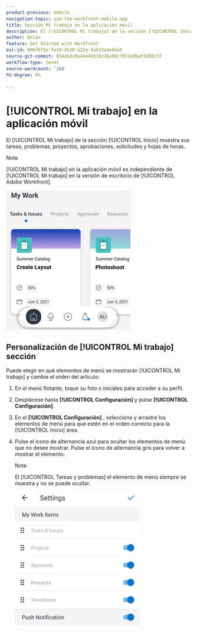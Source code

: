 ```yaml
---
product-previous: mobile
navigation-topic: use-the-workfront-mobile-app
title: Sección Mi trabajo en la aplicación móvil
description: El [!UICONTROL Mi trabajo] de la sección [!UICONTROL Inicio] muestra sus tareas, problemas, proyectos, aprobaciones, solicitudes y hojas de horas.
author: Nolan
feature: Get Started with Workfront
exl-id: 006f6f5e-fe10-4530-a22a-4ab33a4e0da5
source-git-commit: 854eb3c0e4ee49315c36e00c7012e0baf2d98c37
workflow-type: tm+mt
source-wordcount: '168'
ht-degree: 0%

---
```


# [!UICONTROL Mi trabajo] en la aplicación móvil

El [!UICONTROL Mi trabajo] de la sección [!UICONTROL Inicio] muestra sus tareas, problemas, proyectos, aprobaciones, solicitudes y hojas de horas.

>[!NOTE]
>
>[!UICONTROL Mi trabajo] en la aplicación móvil es independiente de [!UICONTROL Mi trabajo] en la versión de escritorio de [!UICONTROL Adobe Workfront].

![](assets/home-myworksection-338x379.png)

## Personalización de [!UICONTROL Mi trabajo] sección

Puede elegir en qué elementos de menú se mostrarán [!UICONTROL Mi trabajo] y cambie el orden del artículo.

1. En el menú flotante, toque su foto o iniciales para acceder a su perfil.
1. Desplácese hasta **[!UICONTROL Configuración]** y pulse **[!UICONTROL Configuración]**.
1. En el **[!UICONTROL Configuración]** , seleccione y arrastre los elementos de menú para que estén en el orden correcto para la [!UICONTROL Inicio] área.
1. Pulse el icono de alternancia azul para ocultar los elementos de menú que no desee mostrar. Pulse el icono de alternancia gris para volver a mostrar el elemento.

   >[!NOTE]
   >
   >El [!UICONTROL Tareas y problemas] el elemento de menú siempre se muestra y no se puede ocultar.

   ![](assets/mobile-settings-338x366.png)
